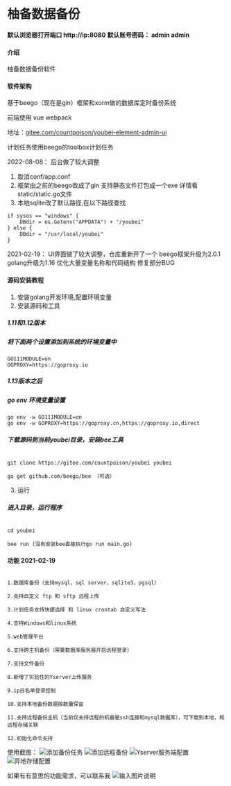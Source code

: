 # 柚备数据备份

 **默认浏览器打开端口
    http://ip:8080**
 **默认账号密码：
admin admin** 

#### 介绍
柚备数据备份软件

#### 软件架构

基于beego（现在是gin）框架和xorm做的数据库定时备份系统

前端使用 vue webpack

地址：[gitee.com/countpoison/youbei-element-admin-ui](https://gitee.com/countpoison/youbei-element-admin-ui)

计划任务使用beego的toolbox计划任务

2022-08-08：
后台做了较大调整
1. 取消conf/app.conf
2. 框架由之前的beego改成了gin 支持静态文件打包成一个exe 详情看static/static.go文件
3. 本地sqlite改了默认路径,在以下路径查找
```
if sysos == "windows" {
    DBdir = os.Getenv("APPDATA") + "/youbei"
} else {
    DBdir = "/usr/local/youbei"
}

```

2021-02-19：
UI界面做了较大调整，仓库重新开了一个
beego框架升级为2.0.1
golang升级为1.16
优化大量变量名称和代码结构
修复部分BUG



#### 源码安装教程

1. 安装golang开发环境,配置环境变量
2. 安装源码和工具

##### 1.11和1.12版本
##### 将下面两个设置添加到系统的环境变量中
```
GO111MODULE=on
GOPROXY=https://goproxy.io
```

##### 1.13版本之后
##### go env 环境变量设置
```
go env -w GO111MODULE=on
go env -w GOPROXY=https://goproxy.cn,https://goproxy.io,direct
```

##### 下载源码到当前youbei目录，安装bee工具
```

git clone https://gitee.com/countpoison/youbei youbei

go get github.com/beego/bee （可选）

```

3.  运行
##### 进入目录，运行程序
```

cd youbei

bee run (没有安装bee直接执行go run main.go)

```


#### 功能 2021-02-19

```

1.数据库备份（支持mysql，sql server，sqlite3，pgsql）
    
2.支持自定义 ftp 和 sftp 远程上传

3.计划任务支持快捷选择 和 linux crontab 自定义写法

4.支持Windows和linux系统

5.web管理平台

6.支持跨主机备份（需要数据库服务器开启远程登录）

7.支持文件备份

8.新增了实验性的Yserver上传服务

9.ip白名单登录控制

10.支持本地备份数据按数量保留

11.支持远程备份主机（当前仅支持远程的机器是ssh连接和mysql数据库），可下载到本地，和远程存储关联

12.初始化命令支持

```

使用截图：
![添加备份任务](https://images.gitee.com/uploads/images/2021/0813/160613_7fbc1481_643689.png "1.png")
![添加远程备份](https://images.gitee.com/uploads/images/2021/0813/160905_fcf2c81d_643689.png "2.png")
![Yserver服务端配置](https://images.gitee.com/uploads/images/2021/0813/160930_6b17b31f_643689.png "3.png")
![异地存储配置](https://images.gitee.com/uploads/images/2021/0813/160954_fa9bb7ee_643689.png "4.png")


如果有有意思的功能需求，可以联系我
![输入图片说明](https://images.gitee.com/uploads/images/2021/0813/162123_ba4df4a6_643689.jpeg "wx.jpg")